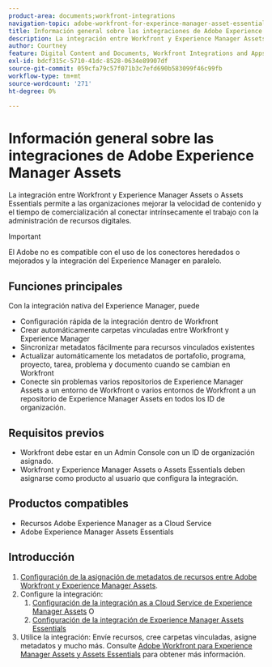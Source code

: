 ```yaml
---
product-area: documents;workfront-integrations
navigation-topic: adobe-workfront-for-experince-manager-asset-essentials
title: Información general sobre las integraciones de Adobe Experience Manager Assets
description: La integración entre Workfront y Experience Manager Assets o Assets Essentials permite a las organizaciones mejorar la velocidad de contenido y el tiempo de comercialización al conectar intrínsecamente el trabajo con la administración de recursos digitales.
author: Courtney
feature: Digital Content and Documents, Workfront Integrations and Apps
exl-id: bdcf315c-5710-41dc-8528-0634e89907df
source-git-commit: 059cfa79c57f071b3c7efd690b583099f46c99fb
workflow-type: tm+mt
source-wordcount: '271'
ht-degree: 0%

---
```


# Información general sobre las integraciones de Adobe Experience Manager Assets

La integración entre Workfront y Experience Manager Assets o Assets Essentials permite a las organizaciones mejorar la velocidad de contenido y el tiempo de comercialización al conectar intrínsecamente el trabajo con la administración de recursos digitales.

>[!IMPORTANT]
>
>El Adobe no es compatible con el uso de los conectores heredados o mejorados y la integración del Experience Manager en paralelo.

## Funciones principales

Con la integración nativa del Experience Manager, puede

* Configuración rápida de la integración dentro de Workfront
* Crear automáticamente carpetas vinculadas entre Workfront y Experience Manager
* Sincronizar metadatos fácilmente para recursos vinculados existentes
* Actualizar automáticamente los metadatos de portafolio, programa, proyecto, tarea, problema y documento cuando se cambian en Workfront
* Conecte sin problemas varios repositorios de Experience Manager Assets a un entorno de Workfront o varios entornos de Workfront a un repositorio de Experience Manager Assets en todos los ID de organización.


## Requisitos previos

* Workfront debe estar en un Admin Console con un ID de organización asignado.
* Workfront y Experience Manager Assets o Assets Essentials deben asignarse como producto al usuario que configura la integración.


## Productos compatibles

* Recursos Adobe Experience Manager as a Cloud Service
* Adobe Experience Manager Assets Essentials


## Introducción

1. [Configuración de la asignación de metadatos de recursos entre Adobe Workfront y Experience Manager Assets](https://experienceleague.adobe.com/docs/experience-manager-cloud-service/content/assets/integrations/configure-asset-metadata-mapping.html?lang=en).
1. Configure la integración:
   1. [Configuración de la integración as a Cloud Service de Experience Manager Assets](/help/quicksilver/administration-and-setup/configure-integrations/configure-aacs-integration.md)
O
   1. [Configuración de la integración de Experience Manager Assets Essentials](/help/quicksilver/documents/adobe-workfront-for-experience-manager-assets-essentials/setup-asset-essentials.md)
1. Utilice la integración: Envíe recursos, cree carpetas vinculadas, asigne metadatos y mucho más. Consulte [Adobe Workfront para Experience Manager Assets y Assets Essentials](/help/quicksilver/documents/adobe-workfront-for-experience-manager-assets-essentials/workfront-for-aem-asset-essentials.md) para obtener más información.
